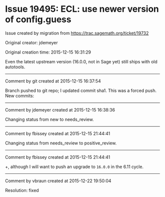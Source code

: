 # Issue 19495: ECL: use newer version of config.guess

Issue created by migration from https://trac.sagemath.org/ticket/19732

Original creator: jdemeyer

Original creation time: 2015-12-15 16:31:29

Even the latest upstream version (16.0.0, not in Sage yet) still ships with old autotools.


---

Comment by git created at 2015-12-15 16:37:54

Branch pushed to git repo; I updated commit sha1. This was a forced push. New commits:


---

Comment by jdemeyer created at 2015-12-15 16:38:36

Changing status from new to needs_review.


---

Comment by fbissey created at 2015-12-15 21:44:41

Changing status from needs_review to positive_review.


---

Comment by fbissey created at 2015-12-15 21:44:41

+, although I will want to push an upgrade to `16.0.0` in the 6.11 cycle.


---

Comment by vbraun created at 2015-12-22 19:50:04

Resolution: fixed
